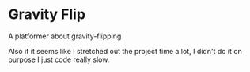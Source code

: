 # Gravity Flip
A platformer about gravity-flipping

Also if it seems like I stretched out the project time a lot, I didn't do it on purpose I just code really slow.